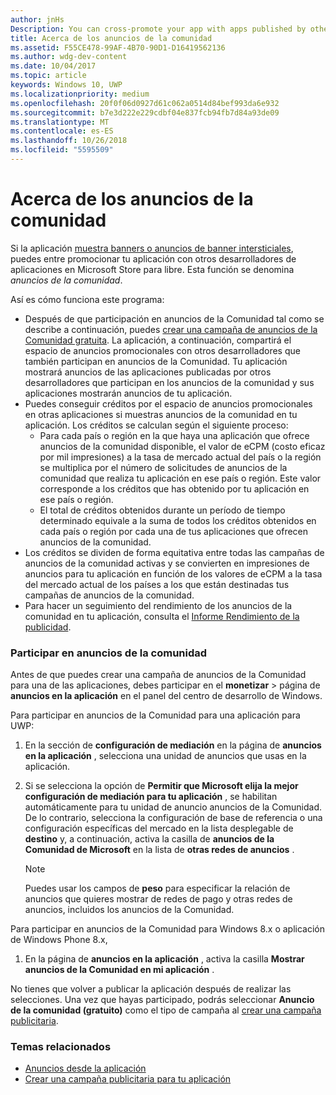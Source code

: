 ```yaml
---
author: jnHs
Description: You can cross-promote your app with apps published by other developers. We call this feature community ads.
title: Acerca de los anuncios de la comunidad
ms.assetid: F55CE478-99AF-4B70-90D1-D16419562136
ms.author: wdg-dev-content
ms.date: 10/04/2017
ms.topic: article
keywords: Windows 10, UWP
ms.localizationpriority: medium
ms.openlocfilehash: 20f0f06d0927d61c062a0514d84bef993da6e932
ms.sourcegitcommit: b7e3d222e229cdbf04e837fcb94fb7d84a93de09
ms.translationtype: MT
ms.contentlocale: es-ES
ms.lasthandoff: 10/26/2018
ms.locfileid: "5595509"
---
```

# <a name="about-community-ads"></a>Acerca de los anuncios de la comunidad

Si la aplicación [muestra banners o anuncios de banner intersticiales](../monetize/display-ads-in-your-app.md), puedes entre promocionar tu aplicación con otros desarrolladores de aplicaciones en Microsoft Store para libre. Esta función se denomina *anuncios de la comunidad*.  

Así es cómo funciona este programa:

* Después de que participación en anuncios de la Comunidad tal como se describe a continuación, puedes [crear una campaña de anuncios de la Comunidad gratuita](create-an-ad-campaign-for-your-app.md). La aplicación, a continuación, compartirá el espacio de anuncios promocionales con otros desarrolladores que también participan en anuncios de la Comunidad. Tu aplicación mostrará anuncios de las aplicaciones publicadas por otros desarrolladores que participan en los anuncios de la comunidad y sus aplicaciones mostrarán anuncios de tu aplicación.
* Puedes conseguir créditos por el espacio de anuncios promocionales en otras aplicaciones si muestras anuncios de la comunidad en tu aplicación. Los créditos se calculan según el siguiente proceso:
  * Para cada país o región en la que haya una aplicación que ofrece anuncios de la comunidad disponible, el valor de eCPM (costo eficaz por mil impresiones) a la tasa de mercado actual del país o la región se multiplica por el número de solicitudes de anuncios de la comunidad que realiza tu aplicación en ese país o región. Este valor corresponde a los créditos que has obtenido por tu aplicación en ese país o región.
  * El total de créditos obtenidos durante un período de tiempo determinado equivale a la suma de todos los créditos obtenidos en cada país o región por cada una de tus aplicaciones que ofrecen anuncios de la comunidad.
* Los créditos se dividen de forma equitativa entre todas las campañas de anuncios de la comunidad activas y se convierten en impresiones de anuncios para tu aplicación en función de los valores de eCPM a la tasa del mercado actual de los países a los que están destinadas tus campañas de anuncios de la comunidad.
* Para hacer un seguimiento del rendimiento de los anuncios de la comunidad en tu aplicación, consulta el [Informe Rendimiento de la publicidad](advertising-performance-report.md).

### <a name="opt-in-to-community-ads"></a>Participar en anuncios de la comunidad

Antes de que puedes crear una campaña de anuncios de la Comunidad para una de las aplicaciones, debes participar en el **monetizar** &gt; página de **anuncios en la aplicación** en el panel del centro de desarrollo de Windows.

Para participar en anuncios de la Comunidad para una aplicación para UWP:

1. En la sección de **configuración de mediación** en la página de **anuncios en la aplicación** , selecciona una unidad de anuncios que usas en la aplicación.
2. Si se selecciona la opción de **Permitir que Microsoft elija la mejor configuración de mediación para tu aplicación** , se habilitan automáticamente para tu unidad de anuncio anuncios de la Comunidad. De lo contrario, selecciona la configuración de base de referencia o una configuración específicas del mercado en la lista desplegable de **destino** y, a continuación, activa la casilla de **anuncios de la Comunidad de Microsoft** en la lista de **otras redes de anuncios** .

    > [!NOTE]
    > Puedes usar los campos de **peso** para especificar la relación de anuncios que quieres mostrar de redes de pago y otras redes de anuncios, incluidos los anuncios de la Comunidad.

Para participar en anuncios de la Comunidad para Windows 8.x o aplicación de Windows Phone 8.x,

1. En la página de **anuncios en la aplicación** , activa la casilla **Mostrar anuncios de la Comunidad en mi aplicación** .

No tienes que volver a publicar la aplicación después de realizar las selecciones. Una vez que hayas participado, podrás seleccionar **Anuncio de la comunidad (gratuito)** como el tipo de campaña al [crear una campaña publicitaria](create-an-ad-campaign-for-your-app.md).

### <a name="related-topics"></a>Temas relacionados

* [Anuncios desde la aplicación](in-app-ads.md)
* [Crear una campaña publicitaria para tu aplicación](create-an-ad-campaign-for-your-app.md)
